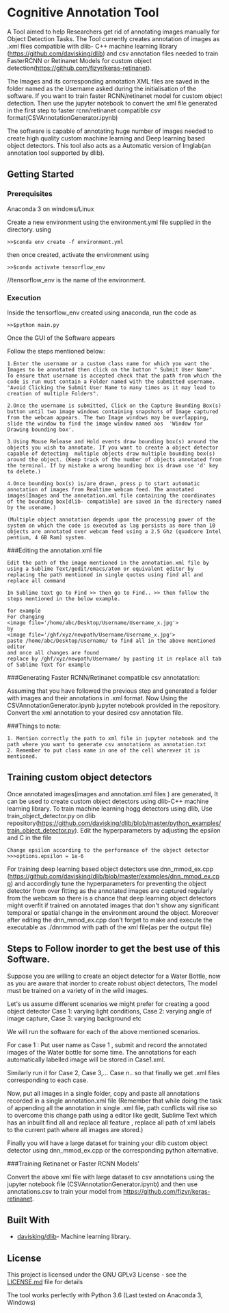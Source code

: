 # Cognitive Annotation Tool

A Tool aimed to help Researchers get rid of annotating images manually for Object Detection Tasks. The Tool currently creates annotation of images as .xml files compatible with dlib- C++ machine learning library (https://github.com/davisking/dlib) and csv annotation files needed to train FasterRCNN or Retinanet Models for custom object detection(https://github.com/fizyr/keras-retinanet). 

The Images and its corresponding annotation XML files are saved in the folder named as the Username asked during the initialisation of the software. If you want to train faster RCNN/retinanet model for custom object detection. Then use the jupyter notebook to convert the xml file  generated in the first step to faster rcnn/retinanet compatible csv format(CSVAnnotationGenerator.ipynb) 

The software is capable of annotating huge number of images needed to create high quality custom machine learning and Deep learning based object detectors.
This tool also acts as a Automatic version of Imglab(an annotation tool supported by dlib).

## Getting Started


### Prerequisites
Anaconda 3 on windows/Linux

Create a new environment using the environment.yml file supplied in the directory.
using
```
>>$conda env create -f environment.yml
```
then once created, activate the environment using
```
>>$conda activate tensorflow_env
```
//tensorflow_env is the name of the environment.

### Execution

Inside the tensorflow_env created using anaconda, run the code as
```
>>$python main.py
```

Once the GUI of the Software appears

Follow the steps mentioned below:

```
1.Enter the username or a custom class name for which you want the Images to be annotated then click on the button " Submit User Name". To ensure that username is accepted check that the path from which the code is run must contain a Folder named with the submitted username. "Avoid Clicking the Submit User Name to many times as it may lead to creation of multiple Folders".

2.Once the username is submitted, Click on the Capture Bounding Box(s) button until two image windows containing snapshots of Image captured from the webcam appears. The two Image windows may be overlapping, slide the window to find the image window named aos  'Window for Drawing bounding box'.

3.Using Mouse Release and Hold events draw bounding box(s) around the objects you wish to annotate. If you want to create a object detector capable of detecting  multiple objects draw multiple bounding box(s) around the object. (Keep track of the number of objects annotated from the terminal. If by mistake a wrong bounding box is drawn use 'd' key to delete.)

4.Once bounding box(s) is/are drawn, press p to start automatic annotation of images from Realtime webcam feed. The annotated images(Images and the annotation.xml file containing the coordinates of the bounding box[dlib- compatible] are saved in the directory named by the usename.)

(Multiple object annotation depends upon the processing power of the system on which the code is executed as lag persists as more than 10 objects are annotated over webcam feed using a 2.5 Ghz (quadcore Intel pentium, 4 GB Ram) system.

```
###Editing the annotation.xml file
```
Edit the path of the image mentioned in the annotation.xml file by using a Sublime Text/gedit/emacs/atom or equivalent editor by replacing the path mentioned in single quotes using find all and replace all command

In Sublime text go to Find >> then go to Find.. >> then follow the steps mentioned in the below example.

for example
For changing
<image file='/home/abc/Desktop/Username/Username_x.jpg'>
by 
<image file='/ghf/xyz/newpath/Username/Username_x.jpg'>
paste /home/abc/Desktop/Username/ to find all in the above mentioned editor
and once all changes are found
replace by /ghf/xyz/newpath/Username/ by pasting it in replace all tab of Sublime Text for example

```

###Generating Faster RCNN/Retinanet compatible csv annotatation:

Assuming that you have followed the previous step and generated a folder with images and their annotations in .xml format. Now Using the CSVAnnotationGenerator.ipynb jupyter notebook provided in the repository. Convert the xml annotation to your desired csv annotation file.


###Things to note:
```
1. Mention correctly the path to xml file in jupyter notebook and the path where you want to generate csv annotations as annotation.txt
2. Remember to put class name in one of the cell wherever it is mentioned.
```



## Training custom object detectors

Once annotated images(images and annotation.xml files ) are generated, It can be used to create custom object detectors using dlib-C++
machine learning library. To train machine learning hogg detectors using dlib, Use  train_object_detector.py on dlib repository(https://github.com/davisking/dlib/blob/master/python_examples/train_object_detector.py). Edit the hyperparameters by adjusting the epsilon and C in the file
```
Change epsilon according to the performance of the object detector
>>>options.epsilon = 1e-6
```
For training deep learning based object detectors use dnn_mmod_ex.cpp (https://github.com/davisking/dlib/blob/master/examples/dnn_mmod_ex.cpp) and accordingly tune the hyperparameters for preventing the object detector from over fitting as the annotated images are captured regularly from the webcam so there is a chance that deep learning object detectors might overfit if trained on annotated images that don't show any significant temporal or spatial change in the environment around the object. Moreover after editing the dnn_mmod_ex.cpp don't forget to make and execute the executable as ./dnnmmod with path of the xml file{as per the output file}



## Steps to Follow inorder to get the best use of this Software.
Suppose you are willing to create an object detector for a Water Bottle, now as you are aware that inorder to create robust object detectors, The model must be trained on a variety of in the wild images.

Let's us assume different scenarios we might prefer for creating a good object detector
Case 1: varying light conditions, Case 2: varying angle of image capture, Case 3: varying background etc

We will run the software for each of the above mentioned scenarios.

For case 1 : Put user name as Case 1 , submit and record the annotated images of the Water bottle for some time. The annotations for each automatically labelled image will be stored in Case1.xml.

Similarly run it for Case 2, Case 3,... Case n.. so that finally we get .xml files corresponding to each case. 

Now, put all images in a single folder, copy and paste all annotations recorded in a single annotation.xml file
(Remember that while doing the task of appending all the annotation in single .xml file, path conflicts will rise so to overcome this change path using a editor like gedit, Sublime Text which has an inbuilt find all and replace all feature , replace all path of xml labels to the current path where all images are stored.)


Finally you will have a large dataset for training your dlib custom object detector using dnn_mmod_ex.cpp or the corresponding python alternative.



###Training Retinanet or Faster RCNN Models'

Convert the above xml file with large dataset to csv annotations using the jupyter notebook file (CSVAnnotationGenerator.ipynb) and then use annotations.csv to train your model from 
https://github.com/fizyr/keras-retinanet.

## Built With

* [davisking/dlib](https://github.com/davisking/dlib)- Machine learning library.




## License

This project is licensed under the GNU GPLv3 License - see the [LICENSE.md](LICENSE.md) file for details

The tool works perfectly with Python 3.6 (Last tested on Anaconda 3, Windows)


